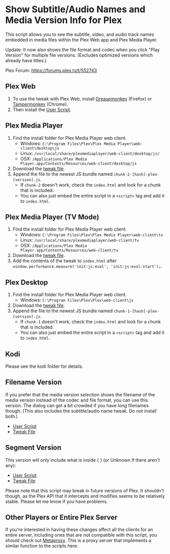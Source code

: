 # Show Subtitle/Audio Names and Media Version Info for Plex

This script allows you to see the subtitle, video, and audio track names embedded in media files within the Plex Web app and Plex Media Player.

Update: It now also shows the file format and codec when you click "Play Version" for multiple file versions. (Excludes optimized versions which already have titles.)

Plex Forum: https://forums.plex.tv/t/552743

## Plex Web

1. To use the tweak with Plex Web, install [Greasemonkey](https://addons.mozilla.org/en-US/firefox/addon/greasemonkey/) (Firefox) or [Tampermonkey](https://chrome.google.com/webstore/detail/tampermonkey/dhdgffkkebhmkfjojejmpbldmpobfkfo) (Chrome).
2. Then install the [User Script](https://greasyfork.org/en/scripts/397620-show-subtitle-audio-names-for-plex).

## Plex Media Player

1. Find the install folder for Plex Media Player web client.
    - Windows: `C:\Program Files\Plex\Plex Media Player\web-client\desktop\js`
    - Linux: `/usr/local/share/plexmediaplayer/web-client/desktop/js/`
    - OSX: `/Applications/Plex Media Player.app/Contents/Resources/web-client/desktop/js`
2. Download the [tweak file](https://github.com/iwalton3/media-scripts/blob/master/inject-titles-for-plex/inject-titles-for-plex.js).
3. Append the file to the newest JS bundle named `chunk-2-[hash]-plex-[version].js`.
    - If `chunk-2` doesn't work, check the `index.html` and look for a chunk that is included.
    - You can also just embed the entire script in a `<script>` tag and add it to `index.html`.

## Plex Media Player (TV Mode)

1. Find the install folder for Plex Media Player web client.
    - Windows: `C:\Program Files\Plex\Plex Media Player\web-client\tv`
    - Linux: `/usr/local/share/plexmediaplayer/web-client/tv`
    - OSX: `/Applications/Plex Media Player.app/Contents/Resources/web-client/tv`
2. Download the [tweak file](https://github.com/iwalton3/media-scripts/blob/master/inject-titles-for-plex/inject-titles-for-plex.js).
3. Add the contents of the tweak to `index.html` after `window.performance.measure('init:js:eval', 'init:js:eval:start');`.

## Plex Desktop

1. Find the install folder for Plex Media Player web client.
    - Windows: `C:\Program Files\Plex\Plex\web-client\js`
2. Download the [tweak file](https://github.com/iwalton3/media-scripts/blob/master/inject-titles-for-plex/inject-titles-for-plex.js).
3. Append the file to the newest JS bundle named `chunk-1-[hash]-plex-[version].js`.
    - If `chunk-1` doesn't work, check the `index.html` and look for a chunk that is included.
    - You can also just embed the entire script in a `<script>` tag and add it to `index.html`.

## Kodi

Please see the kodi folder for details.

## Filename Version

If you prefer that the media version selection shows the filename of the media version instead of the codec and file format, you can use this version. The dialog can get a bit crowded if you have long filenames though. (This also includes the subtitle/audio name tweak. Do not install both.)

 - [User Script](https://greasyfork.org/en/scripts/397746-show-subtitle-audio-names-and-media-file-name-for-plex/code)
 - [Tweak File](https://github.com/iwalton3/media-scripts/blob/master/inject-titles-for-plex/inject-titles-and-filenames-for-plex.js)

## Segment Version

This version will only include what is inside { } (or Unknown if there aren't any):
 - [User Script](https://greasyfork.org/en/scripts/398883-show-subtitle-audio-names-and-media-file-segment-for-plex)
 - [Tweak File](https://github.com/iwalton3/media-scripts/blob/master/inject-titles-for-plex/inject-titles-and-segments-for-plex.js)

Please note that this script may break in future versions of Plex. It shouldn't though, as the Plex API that it intercepts and modifies seems to be relatively stable. Please let me know if you have problems.

## Other Players or Entire Plex Server

If you're interested in having these changes affect all the clients for an entire server, including ones that are not compatible with this script, you should check out [Metaproxy](https://forums.plex.tv/t/metaproxy-for-plex/566250). This is a proxy server that implements a similar function to the scripts here.
